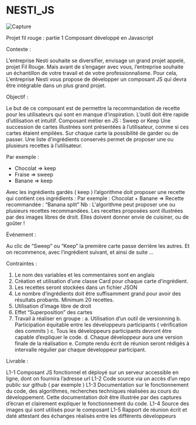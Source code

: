 # NESTI_JS

![Capture](https://user-images.githubusercontent.com/72068188/107111922-155ead80-6854-11eb-8a4f-02a081dc97db.PNG)

Projet fil rouge : partie 1
Composant développé en Javascript

Contexte :

L’entreprise Nesti souhaite se diversifier, envisage un grand projet appelé, projet Fil Rouge.
Mais avant de s’engager avec vous, l’entreprise souhaite un échantillon de votre travail et de
votre professionnalisme.
Pour cela, L’entreprise Nesti vous propose de développer un composant JS qui devra être
intégrable dans un plus grand projet.

Objectif :

Le but de ce composant est de permettre la recommandation de recette pour les utilisateurs
qui sont en manque d’inspiration.
L’outil doit être rapide d’utilisation et intuitif.
Composant métier en JS : Sweep or Keep
Une succession de cartes
illustrées sont présentées à
l’utilisateur, comme si ces
cartes étaient empilées. Sur
chaque carte la possibilité
de garder ou de passer.
Une liste d'ingrédients
conservés permet de
proposer une ou plusieurs
recettes à l’utilisateur.

Par exemple :
- Chocolat ⇒ keep
- Fraise ⇒ sweep
- Banane ⇒ keep

Avec les ingrédients gardés
( keep ) l’algorithme doit
proposer une recette qui contient ces ingrédients :
Par exemple : Chocolat + Banane ⇒ Recette recommandée : “Banana split”
Nb : L'algorithme peut proposer une ou plusieurs recettes recommandées. Les recettes
proposées sont illustrées par des images libres de droit. Elles doivent donner envie de
cuisiner, ou de goûter !

Événement :

Au clic de “Sweep” ou “Keep” la première carte passe derrière les autres.
Et on recommence, avec l’ingrédient suivant, et ainsi de suite ...

Contraintes :

1. Le nom des variables et les commentaires sont en anglais
2. Création et utilisation d’une classe Card pour chaque carte d’ingrédient.
3. Les recettes seront stockées dans un fichier JSON
4. Le nombre d’ingrédients doit être suffisamment grand pour avoir des résultats
probants. Minimum 20 recettes.
5. Utilisation d’image libre de droit
6. Effet “Superposition” des cartes
7. Travail à réaliser en groupe :
a. Utilisation d’un outil de versionning
b. Participation équitable entre les développeurs participants ( vérification des
commits )
c. Tous les développeurs participants devront être capable d’expliquer le code.
d. Chaque développeur aura une version finale de la réalisation
e. Compte rendu écrit de réunion seront rédigés à intervalle régulier par chaque
développeur participant.

Livrable :

L1-1 Composant JS fonctionnel et déployé sur un serveur accessible en ligne,
dont on fournira l’adresse url
L1-2 Code source via un accès d’un repo public sur github ( par exemple )
L1-3 Documentation sur le fonctionnement du code, des algorithmes,
recherches techniques réalisées au cours du développement. Cette
documentation doit être illustrée par des captures d’écran et clairement
expliquer le fonctionnement du code.
L1-4 Source des images qui sont utilisés pour le composant
L1-5 Rapport de réunion écrit et daté attestant des échanges réalisés entre
les différents développeurs
